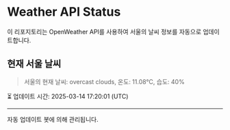
# Weather API Status

이 리포지토리는 OpenWeather API를 사용하여 서울의 날씨 정보를 자동으로 업데이트합니다.

## 현재 서울 날씨
> 서울의 현재 날씨: overcast clouds, 온도: 11.08°C, 습도: 40%

⏳ 업데이트 시간: 2025-03-14 17:20:01 (UTC)

---
자동 업데이트 봇에 의해 관리됩니다.
